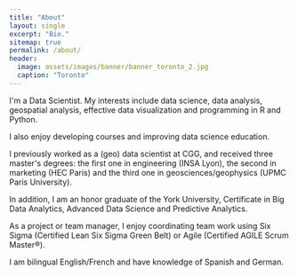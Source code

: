 ```yaml
---
title: "About"
layout: single
excerpt: "Bio."
sitemap: true
permalink: /about/
header:
  image: assets/images/banner/banner_toronto_2.jpg
  caption: "Toronto"
---
```


I'm a Data Scientist. My interests include data science, data analysis, geospatial analysis, effective data visualization and programming in R and Python.

I also enjoy developing courses and improving data science education.

I previously worked as a (geo) data scientist at CGG, and received three master's degrees: the first one in engineering (INSA Lyon), the second in marketing (HEC Paris) and the third one in geosciences/geophysics (UPMC Paris University).

In addition, I am an honor graduate of the York University, Certificate in Big Data Analytics, Advanced Data Science and Predictive Analytics.

As a project or team manager, I enjoy coordinating team work using Six Sigma (Certified Lean Six Sigma Green Belt) or Agile (Certified AGILE Scrum Master®).

I am bilingual English/French and have knowledge of Spanish and German.
